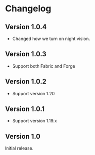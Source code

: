 # Changelog

## Version 1.0.4
- Changed how we turn on night vision.

## Version 1.0.3
- Support both Fabric and Forge

## Version 1.0.2
- Support version 1.20

## Version 1.0.1
- Support version 1.19.x

## Version 1.0
Initial release.